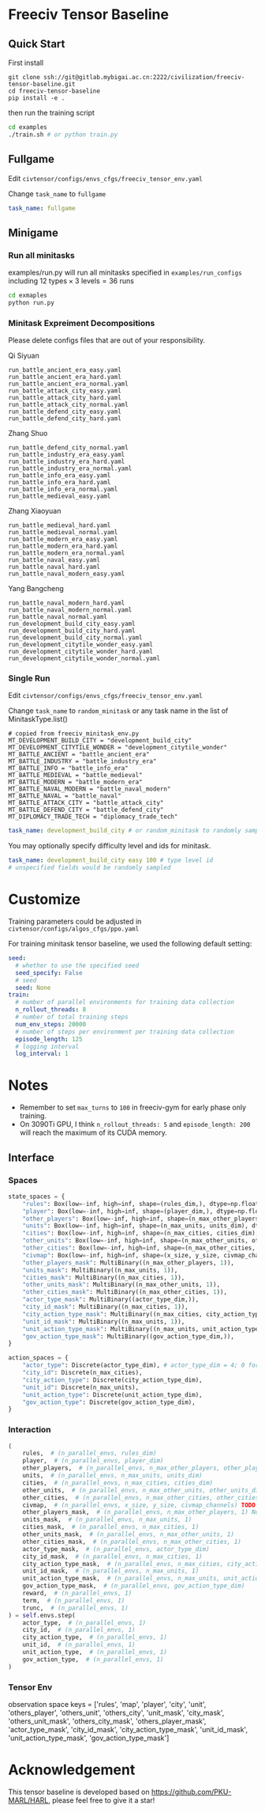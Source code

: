 # Freeciv Tensor Baseline

## Quick Start
First install
```
git clone ssh://git@gitlab.mybigai.ac.cn:2222/civilization/freeciv-tensor-baseline.git
cd freeciv-tensor-baseline
pip install -e .
```

then run the training script
```sh
cd examples
./train.sh # or python train.py
```
## Fullgame
Edit `civtensor/configs/envs_cfgs/freeciv_tensor_env.yaml`

Change `task_name` to `fullgame`

```yaml
task_name: fullgame
```

## Minigame

### Run all minitasks

examples/run.py will run all minitasks specified in `examples/run_configs` including $`12\text{ types}\times 3\text{ levels} = 36 \text{ runs}`$
```sh
cd exmaples
python run.py
```

### Minitask Expreiment Decompositions
Please delete configs files that are out of your responsibility.

Qi Siyuan
```
run_battle_ancient_era_easy.yaml
run_battle_ancient_era_hard.yaml
run_battle_ancient_era_normal.yaml
run_battle_attack_city_easy.yaml
run_battle_attack_city_hard.yaml
run_battle_attack_city_normal.yaml
run_battle_defend_city_easy.yaml
run_battle_defend_city_hard.yaml
```

Zhang Shuo
```
run_battle_defend_city_normal.yaml
run_battle_industry_era_easy.yaml
run_battle_industry_era_hard.yaml
run_battle_industry_era_normal.yaml
run_battle_info_era_easy.yaml
run_battle_info_era_hard.yaml
run_battle_info_era_normal.yaml
run_battle_medieval_easy.yaml
```

Zhang Xiaoyuan
```
run_battle_medieval_hard.yaml
run_battle_medieval_normal.yaml
run_battle_modern_era_easy.yaml
run_battle_modern_era_hard.yaml
run_battle_modern_era_normal.yaml
run_battle_naval_easy.yaml
run_battle_naval_hard.yaml
run_battle_naval_modern_easy.yaml
```

Yang Bangcheng
```
run_battle_naval_modern_hard.yaml
run_battle_naval_modern_normal.yaml
run_battle_naval_normal.yaml
run_development_build_city_easy.yaml
run_development_build_city_hard.yaml
run_development_build_city_normal.yaml
run_development_citytile_wonder_easy.yaml
run_development_citytile_wonder_hard.yaml
run_development_citytile_wonder_normal.yaml
```

### Single Run
Edit `civtensor/configs/envs_cfgs/freeciv_tensor_env.yaml`

Change `task_name` to `random_minitask`  or any task name in the list of MinitaskType.list()

    # copied from freeciv_minitask_env.py
    MT_DEVELOPMENT_BUILD_CITY = "development_build_city"
    MT_DEVELOPMENT_CITYTILE_WONDER = "development_citytile_wonder"
    MT_BATTLE_ANCIENT = "battle_ancient_era"
    MT_BATTLE_INDUSTRY = "battle_industry_era"
    MT_BATTLE_INFO = "battle_info_era"
    MT_BATTLE_MEDIEVAL = "battle_medieval"
    MT_BATTLE_MODERN = "battle_modern_era"
    MT_BATTLE_NAVAL_MODERN = "battle_naval_modern"
    MT_BATTLE_NAVAL = "battle_naval"
    MT_BATTLE_ATTACK_CITY = "battle_attack_city"
    MT_BATTLE_DEFEND_CITY = "battle_defend_city"
    MT_DIPLOMACY_TRADE_TECH = "diplomacy_trade_tech"

```yaml
task_name: development_build_city # or random_minitask to randomly sample a minitask
```
You may optionally specify difficulty level and ids for minitask.
```yaml
task_name: development_build_city easy 100 # type level id 
# unspecified fields would be randomly sampled 
```


# Customize
Training parameters could be adjusted in `civtensor/configs/algos_cfgs/ppo.yaml`

For training minitask tensor baseline, we used the following default setting:

```yaml
seed:
  # whether to use the specified seed
  seed_specify: False
  # seed
  seed: None
train:
  # number of parallel environments for training data collection
  n_rollout_threads: 8
  # number of total training steps
  num_env_steps: 20000
  # number of steps per environment per training data collection
  episode_length: 125
  # logging interval
  log_interval: 1
```


# Notes

- Remember to set `max_turns` to `100` in freeciv-gym for early phase only training.
- On 3090Ti GPU, I think `n_rollout_threads: 5` and `episode_length: 200` will reach the maximum of its CUDA memory.




## Interface

### Spaces

```python
state_spaces = {
    "rules": Box(low=-inf, high=inf, shape=(rules_dim,), dtype=np.float32),
    "player": Box(low=-inf, high=inf, shape=(player_dim,), dtype=np.float32),
    "other_players": Box(low=-inf, high=inf, shape=(n_max_other_players, other_players_dim), dtype=np.float32),
    "units": Box(low=-inf, high=inf, shape=(n_max_units, units_dim), dtype=np.float32),
    "cities": Box(low=-inf, high=inf, shape=(n_max_cities, cities_dim), dtype=np.float32),
    "other_units": Box(low=-inf, high=inf, shape=(n_max_other_units, other_units_dim), dtype=np.float32),
    "other_cities": Box(low=-inf, high=inf, shape=(n_max_other_cities, other_cities_dim), dtype=np.float32),
    "civmap": Box(low=-inf, high=inf, shape=(x_size, y_size, civmap_channels), dtype=np.float32),
    "other_players_mask": MultiBinary((n_max_other_players, 1)), 
    "units_mask": MultiBinary((n_max_units, 1)), 
    "cities_mask": MultiBinary((n_max_cities, 1)), 
    "other_units_mask": MultiBinary((n_max_other_units, 1)), 
    "other_cities_mask": MultiBinary((n_max_other_cities, 1)), 
    "actor_type_mask": MultiBinary((actor_type_dim,)), 
    "city_id_mask": MultiBinary((n_max_cities, 1)), 
    "city_action_type_mask": MultiBinary((n_max_cities, city_action_type_dim)), 
    "unit_id_mask": MultiBinary((n_max_units, 1)), 
    "unit_action_type_mask": MultiBinary((n_max_units, unit_action_type_dim)), 
    "gov_action_type_mask": MultiBinary((gov_action_type_dim,)), 
}

action_spaces = {
    "actor_type": Discrete(actor_type_dim), # actor_type_dim = 4; 0 for city, 1 for unit, 2 for gov, 3 for turn done
    "city_id": Discrete(n_max_cities),
    "city_action_type": Discrete(city_action_type_dim),
    "unit_id": Discrete(n_max_units),
    "unit_action_type": Discrete(unit_action_type_dim),
    "gov_action_type": Discrete(gov_action_type_dim),
}
```


### Interaction

```python
(
    rules,  # (n_parallel_envs, rules_dim)
    player,  # (n_parallel_envs, player_dim)
    other_players,  # (n_parallel_envs, n_max_other_players, other_players_dim)
    units,  # (n_parallel_envs, n_max_units, units_dim)
    cities,  # (n_parallel_envs, n_max_cities, cities_dim)
    other_units,  # (n_parallel_envs, n_max_other_units, other_units_dim)
    other_cities,  # (n_parallel_envs, n_max_other_cities, other_cities_dim)
    civmap,  # (n_parallel_envs, x_size, y_size, civmap_channels) TODO check input order
    other_players_mask,  # (n_parallel_envs, n_max_other_players, 1) Note: masks are 0 for padding, 1 for non-padding
    units_mask,  # (n_parallel_envs, n_max_units, 1)
    cities_mask,  # (n_parallel_envs, n_max_cities, 1)
    other_units_mask,  # (n_parallel_envs, n_max_other_units, 1)
    other_cities_mask,  # (n_parallel_envs, n_max_other_cities, 1)
    actor_type_mask,  # (n_parallel_envs, actor_type_dim)
    city_id_mask,  # (n_parallel_envs, n_max_cities, 1)
    city_action_type_mask,  # (n_parallel_envs, n_max_cities, city_action_type_dim)
    unit_id_mask,  # (n_parallel_envs, n_max_units, 1)
    unit_action_type_mask,  # (n_parallel_envs, n_max_units, unit_action_type_dim)
    gov_action_type_mask,  # (n_parallel_envs, gov_action_type_dim)
    reward,  # (n_parallel_envs, 1)
    term,  # (n_parallel_envs, 1)
    trunc,  # (n_parallel_envs, 1)
) = self.envs.step(
    actor_type,  # (n_parallel_envs, 1)
    city_id,  # (n_parallel_envs, 1)
    city_action_type,  # (n_parallel_envs, 1)
    unit_id,  # (n_parallel_envs, 1)
    unit_action_type,  # (n_parallel_envs, 1)
    gov_action_type,  # (n_parallel_envs, 1)
)
```

### Tensor Env

observation space keys = ['rules', 'map', 'player', 'city', 'unit', 'others_player', 'others_unit', 'others_city', 'unit_mask', 'city_mask', 'others_unit_mask', 'others_city_mask', 'others_player_mask', 'actor_type_mask', 'city_id_mask', 'city_action_type_mask', 'unit_id_mask', 'unit_action_type_mask', 'gov_action_type_mask']

# Acknowledgement

This tensor baseline is developed based on https://github.com/PKU-MARL/HARL, please feel free to give it a star!
